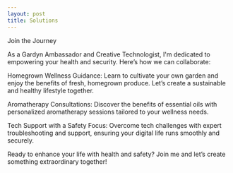 ```yaml
---
layout: post
title: Solutions
---
```


Join the Journey 

As a Gardyn Ambassador and Creative Technologist, I'm dedicated to empowering your health and security. Here’s how we can collaborate:

Homegrown Wellness Guidance: Learn to cultivate your own garden and enjoy the benefits of fresh, homegrown produce. Let’s create a sustainable and healthy lifestyle together.

Aromatherapy Consultations: Discover the benefits of essential oils with personalized aromatherapy sessions tailored to your wellness needs.

Tech Support with a Safety Focus: Overcome tech challenges with expert troubleshooting and support, ensuring your digital life runs smoothly and securely.

Ready to enhance your life with health and safety? Join me and let’s create something extraordinary together!
